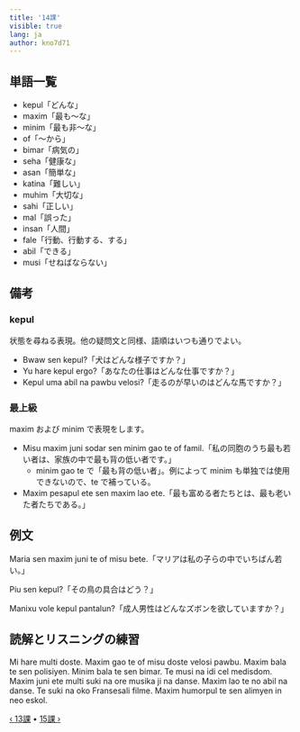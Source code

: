 ```yaml
---
title: '14課'
visible: true
lang: ja
author: kno7d71
---
```


## 単語一覧

- kepul「どんな」
- maxim「最も〜な」
- minim「最も非〜な」
- of「〜から」
- bimar「病気の」
- seha「健康な」
- asan「簡単な」
- katina「難しい」
- muhim「大切な」
- sahi「正しい」
- mal「誤った」
- insan「人間」
- fale「行動、行動する、する」
- abil「できる」
- musi「せねばならない」

## 備考

### kepul

状態を尋ねる表現。他の疑問文と同様、語順はいつも通りでよい。

- Bwaw sen kepul?「犬はどんな様子ですか？」
- Yu hare kepul ergo?「あなたの仕事はどんな仕事ですか？」
- Kepul uma abil na pawbu velosi?「走るのが早いのはどんな馬ですか？」

### 最上級

maxim および minim で表現をします。

- Misu maxim juni sodar sen minim gao te of famil.「私の同胞のうち最も若い者は、家族の中で最も背の低い者です。」
	- minim gao te で「最も背の低い者」。例によって minim も単独では使用できないので、te で補っている。
- Maxim pesapul ete sen maxim lao ete.「最も富める者たちとは、最も老いた者たちである。」

## 例文

Maria sen maxim juni te of misu bete.「マリアは私の子らの中でいちばん若い。」

Piu sen kepul?「その鳥の具合はどう？」

Manixu vole kepul pantalun?「成人男性はどんなズボンを欲していますか？」

## 読解とリスニングの練習

Mi hare multi doste. Maxim gao te of misu doste velosi pawbu. Maxim bala te sen polisiyen. Minim bala te sen bimar. Te musi na idi cel medisdom. Maxim juni ete multi suki na ore musika ji na danse. Maxim lao te no abil na danse. Te suki na oko Fransesali filme. Maxim humorpul te sen alimyen in neo eskol.   

[&#8249; 13課](./02.darsu.13.default.jpn.md) &#8226;
[15課 &#8250;](./02.darsu.15.default.jpn.md)
